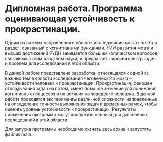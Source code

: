 # Дипломная работа. Программа оценивающая устойчивость к прокрастинации.
Одним из важных направлений в области исследования мозга является раздел, связанный с когнитивными функциями. НИИ развития мозга и высших достижений РУДН занимается большим количеством вопросов, связанных с этим разделом науки, и предлагает широкий спектр задач и проблем для исследований в этой области.

В данной работе представлена разработка, относящаяся к одной из важных тем в области исследования человеческого мозга – устойчивости человека к прокрастинации. Прокрастинация, феномен откладывания задач на потом, имеет большое значение для понимания когнитивных процессов и их влияния на поведение человека. В данной работе проводятся эксперименты различной сложности, направленные на определение точности выполнения задач и временных рамок, чтобы оценить уровень устойчивости к прокрастинации. Результаты применения программы могут послужить основой для дальнейших исследований в этой области.

Для запуска программы необходимо скачать весь архив и запустить файлик main.
